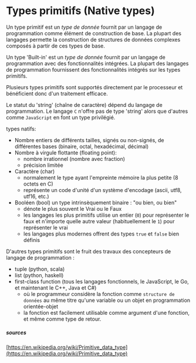 # Types primitifs (Native types)

Un type primitif est un _type de donnée_ fournit par un langage de programmation comme élément de construction de base. La plupart des langages permette la construction de structures de données complexes composés à partir de ces types de base.

Un type 'Built-in' est un _type de donnée_ fournit par un langage de programmation avec des fonctionnalités intégrées. La plupart des langages de programmation fournissent des fonctionnalités intégrés sur les types primitifs.

Plusieurs types primitifs sont supportés directement par le processeur et bénéficient donc d'un traitement efficace.

Le statut du 'string' (chaîne de caractère) dépend du langage de programmation. Le langage `C` n'offre pas de type 'string' alors que d'autres comme `JavaScript` en font un type privilégié.

types natifs:
- Nombre entiers de différents tailles, signés ou non-signés, de différentes bases (binaire, octal, hexadécimal, décimal)
- Nombre à virgule flottante (floating point):
    - nombre irrationnel (nombre avec fraction)
    - précision limitée
- Caractère (char)
    - normalement le type ayant l'empreinte mémoire la plus petite (8 octets en C)
    - représente un code d'unité d'un système d'encodage (ascii, utf8, utf16, etc.)
- Booléen (bool) un type intrinsèquement binaire : "ou bien, ou bien"
    - dénote le plus souvent le Vrai ou le Faux
    - les langages les plus primitifs utilise un entier (`0`) pour représenter le faux et n'importe quelle autre valeur (habituellement le `1`) pour représenter le vrai
    - les langages plus modernes offrent des types `true` et `false` bien définis

D'autres types primitifs sont le fruit des travaux des concepteurs de langage de programmation : 
- tuple (python, scala)
- list (python, haskell)
- first-class function (tous les langages fonctionnels, le JavaScript, le Go, et maintenant le C++, Java et C#)
    - où le programmeur considère la fonction comme `structure de données` au même titre qu'une variable ou un objet en programmation orientée-objet
    - la fonction est facilement utilisable comme argument d'une fonction, et même comme type de retour.

##### sources

[https://en.wikipedia.org/wiki/Primitive_data_type](https://en.wikipedia.org/wiki/Primitive_data_type)